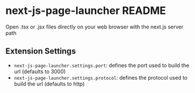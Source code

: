 # next-js-page-launcher README

Open .tsx or .jsx files directly on your web browser with the next.js server path

## Extension Settings

* `next-js-page-launcher.settings.port`: defines the port used to build the url (defaults to 3000)
* `next-js-page-launcher.settings.protocol`: defines the protocol used to build the url (defaults to http)